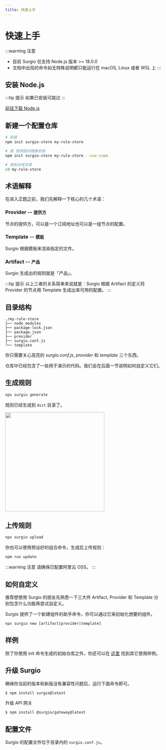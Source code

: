 ```yaml
---
title: 快速上手
---
```


# 快速上手

:::warning 注意
- 目前 Surgio 仅支持 Node.js 版本 >= 18.0.0
- 文档中出现的命令如无特殊说明都只能运行在 macOS, Linux 或者 WSL 上
:::

## 安装 Node.js

:::tip 提示
如果已安装可跳过
:::

[前往下载 Node.js](https://nodejs.org/zh-cn/download/)

## 新建一个配置仓库

```bash
# 安装
npm init surgio-store my-rule-store

# 或 使用国内镜像安装
npm init surgio-store my-rule-store --use-cnpm

# 来到仓库目录
cd my-rule-store
```

## 术语解释

在进入正题之前，我们先解释一下核心的几个术语：

### Provider -- <small>提供方</small>

节点的提供方，可以是一个订阅地址也可以是一组节点的配置。

### Template -- <small>模板</small>

Surgio 根据模板来渲染指定的文件。

### Artifact -- <small>产品</small>

Surgio 生成出的规则就是「产品」。

:::tip 提示
以上三者的关系简单来说就是：Surgio 根据 Artifact 的定义将 Provider 的节点用 Template 生成出来可用的配置。
:::

## 目录结构

```txt{5,6,7}
./my-rule-store
├── node_modules
├── package-lock.json
├── package.json
├── provider
├── surgio.conf.js
└── template
```

你只需要关心高亮的 *surgio.conf.js*, *provider* 和 *template* 三个东西。

仓库中已经包含了一些用于演示的代码。我们会在后面一节说明如何自定义它们。

## 生成规则

```bash
npx surgio generate
```

规则已经生成到 `dist` 目录了。

<img src="./images/generate-result.png" width="318">

## 上传规则

```bash
npx surgio upload
```

你也可以使用预设好的组合命令，生成后上传规则：

```bash
npm run update
```

:::warning 注意
请确保已配置阿里云 OSS。
:::

## 如何自定义

推荐想使用 Surgio 的朋友先熟悉一下三大件 Artifact, Provider 和 Template 分别包含什么功能再尝试自定义。

Surgio 提供了一个新建组件的助手命令，你可以通过它来初始化想要的组件。

```bash
npx surgio new [artifact|provider|template]
```

## 样例

除了你使用 init 命令生成的初始仓库之外，你还可以在 [这里](https://github.com/geekdada/surgio/tree/master/examples) 找到其它使用样例。

## 升级 Surgio

确保你当前的版本和新版没有兼容性问题后，运行下面命令即可。

```bash
$ npm install surgio@latest
```

升级 API 网关

```bash
$ npm install @surgio/gateway@latest
```

## 配置文件

Surgio 的配置文件位于目录内的 `surgio.conf.js`。
